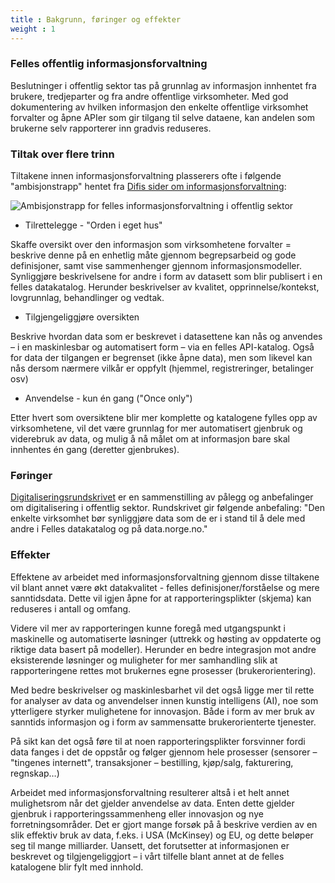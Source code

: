 ```yaml
---
title : Bakgrunn, føringer og effekter
weight : 1
---
```


### Felles offentlig informasjonsforvaltning
Beslutninger i offentlig sektor tas på grunnlag av informasjon innhentet fra brukere, tredjeparter og fra andre offentlige virksomheter. Med god dokumentering av hvilken informasjon den enkelte offentlige virksomhet forvalter og åpne APIer som gir tilgang til selve dataene, kan andelen som brukerne selv rapporterer inn gradvis reduseres.

### Tiltak over flere trinn
Tiltakene innen informasjonsforvaltning plasserers ofte i følgende "ambisjonstrapp" hentet fra <a href="https://www.difi.no/fagomrader-og-tjenester/digitalisering-og-samordning/nasjonal-arkitektur/informasjonsforvaltning" target="_blank">Difis sider om informasjonsforvaltning</a>:

![Ambisjonstrapp for felles informasjonsforvaltning i offentlig sektor](trappemodell_inforforvaltning_2.png)


* Tilrettelegge - "Orden i eget hus"

Skaffe oversikt over den informasjon som virksomhetene forvalter = beskrive denne på en enhetlig måte gjennom begrepsarbeid og gode definisjoner, samt vise sammenhenger gjennom informasjonsmodeller.
Synliggjøre beskrivelsene for andre i form av datasett som blir publisert i en felles datakatalog. Herunder beskrivelser av kvalitet, opprinnelse/kontekst, lovgrunnlag, behandlinger og vedtak.

* Tilgjengeliggjøre oversikten

Beskrive hvordan data som er beskrevet i datasettene kan nås og anvendes – i en maskinlesbar og automatisert form – via en felles API-katalog. Også for data der tilgangen er begrenset (ikke åpne data), men som likevel kan nås dersom nærmere vilkår er oppfylt (hjemmel, registreringer, betalinger osv)

* Anvendelse - kun én gang ("Once only")

Etter hvert som oversiktene blir mer komplette og katalogene fylles opp av virksomhetene, vil det være grunnlag for mer automatisert gjenbruk og viderebruk av data, og mulig å nå målet om at informasjon bare skal innhentes én gang (deretter gjenbrukes).

### Føringer
<a href="https://www.regjeringen.no/no/dokumenter/digitaliseringsrundskrivet/id2623277/" target="_blank">Digitaliseringsrundskrivet</a> er en sammenstilling av pålegg og anbefalinger om digitalisering i offentlig sektor. Rundskrivet gir følgende anbefaling: "Den enkelte virksomhet bør synliggjøre data som de er i stand til å dele med andre i Felles datakatalog og på data.norge.no."


### Effekter

Effektene av arbeidet med informasjonsforvaltning gjennom disse tiltakene vil blant annet være økt datakvalitet - felles definisjoner/forståelse og mere sanntidsdata. Dette vil igjen åpne for at rapporteringsplikter (skjema) kan reduseres i antall og omfang.

Videre vil mer av rapporteringen kunne foregå med utgangspunkt i maskinelle og automatiserte løsninger (uttrekk og høsting av oppdaterte og riktige data basert på modeller). Herunder en bedre integrasjon mot andre eksisterende løsninger og muligheter for mer samhandling slik at rapporteringene rettes mot brukernes egne prosesser (brukerorientering).

Med bedre beskrivelser og maskinlesbarhet vil det også ligge mer til rette for analyser av data og anvendelser innen kunstig intelligens (AI), noe som ytterligere styrker mulighetene for innovasjon. Både i form av mer bruk av sanntids informasjon og i form av sammensatte brukerorienterte tjenester.

På sikt kan det også føre til at noen rapporteringsplikter forsvinner fordi data fanges i det de oppstår og følger gjennom hele prosesser (sensorer – "tingenes internett", transaksjoner – bestilling, kjøp/salg, fakturering, regnskap…)

Arbeidet med informasjonsforvaltning resulterer altså i et helt annet mulighetsrom når det gjelder anvendelse av data. Enten dette gjelder gjenbruk i rapporteringssammenheng eller innovasjon og nye forretningsområder. Det er gjort mange forsøk på å beskrive verdien av en slik effektiv bruk av data, f.eks. i USA (McKinsey) og EU, og dette beløper seg til mange milliarder. Uansett, det forutsetter at informasjonen er beskrevet og tilgjengeliggjort – i vårt tilfelle blant annet at de felles katalogene blir fylt med innhold.
